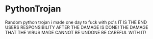 # PythonTrojan
Random python trojan i made one day to fuck with pc's
IT IS THE END USERS RESPONSIBILITY AFTER THE DAMAGE IS DONE! 
THE DAMAGE THAT THE VIRUS MADE CANNOT BE UNDONE
BE CAREFUL WITH IT!
